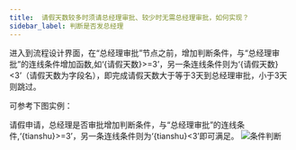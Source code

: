 ```yaml
---
title:  请假天数较多时须请总经理审批、较少时无需总经理审批，如何实现？
sidebar_label: 判断是否发总经理
--- 
```


 进入到流程设计界面，在“总经理审批”节点之前，增加判断条件，与“总经理审批”的连线条件增加函数,如‘{请假天数}>=3’，另一条连线条件则为‘{请假天数}<3’（请假天数为字段名），即完成请假天数大于等于3天到总经理审批，小于3天则跳过。

 可参考下图实例：

 请假申请，总经理是否审批增加判断条件，与“总经理审批”的连线条件,‘{tianshu}>=3’，另一条连线条件则为‘{tianshu}<3’即可满足。
 ![条件判断](/assets/workflow/conditional.png)